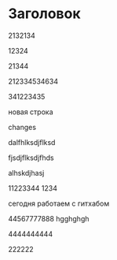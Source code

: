 # Заголовок

2132134 

12324

21344

212334534634

341223435

новая строка

changes

dalfhlksdjflksd

fjsdjflksdjfhds

alhskdjhasj

11223344
1234

сегодня работаем с гитхабом
 
 44567777888
 hgghghgh

 4444444444

 222222